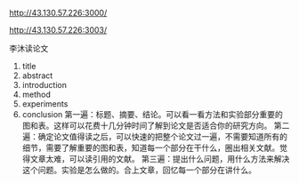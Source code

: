 http://43.130.57.226:3000/

http://43.130.57.226:3003/

李沐读论文
1. title
2. abstract
3. introduction
4. method
5. experiments
6. conclusion
第一遍：标题、摘要、结论。可以看一看方法和实验部分重要的图和表。这样可以花费十几分钟时间了解到论文是否适合你的研究方向。
第二遍：确定论文值得读之后，可以快速的把整个论文过一遍，不需要知道所有的细节，需要了解重要的图和表，知道每一个部分在干什么，圈出相关文献。觉得文章太难，可以读引用的文献。
第三遍：提出什么问题，用什么方法来解决这个问题。实验是怎么做的。合上文章，回忆每一个部分在讲什么。